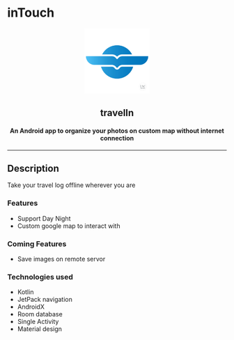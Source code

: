 # inTouch

<p align="center"><a href="https://github.com/azze-r/Android-Travel-Connected"><img src="https://github.com/azze-r/Android-Travel-Connected/blob/master/app/src/main/res/mipmap-mdpi/tra.jpg" width="150"></a></p> 

<h2 align="center"><b>travelIn</b></h2>

<h4 align="center">An Android app to organize your photos on custom map without internet connection</h4>

<p align="center"></p>
</p>
<hr>

## Description

Take your travel log offline wherever you are

### Features

* Support Day Night
* Custom google map to interact with

### Coming Features

* Save images on remote servor

### Technologies used
* Kotlin
* JetPack navigation
* AndroidX
* Room database
* Single Activity
* Material design

